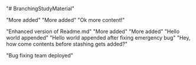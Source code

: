 "# BranchingStudyMaterial" 

"More added" 
"More added" 
"Ok more content!" 


"Enhanced version of Readme.md" 
"More added" 
"More added" 
"Hello world appended" 
"Hello world appended after fixing emergency bug" 
"Hey, how come contents before stashing gets added?" 


"Bug fixing team deployed" 

